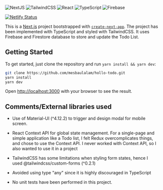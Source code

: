 ![NextJS](https://img.shields.io/badge/NextJS-11.0.1-fcba03)
![TailwindCSS](https://img.shields.io/badge/TailwindCSS-2.2.7-green)
![React](https://img.shields.io/badge/React-17.0.2-blueviolet)
![TypeScript](https://img.shields.io/badge/TypeScript-4.3.5-blue)
![Firebase](https://img.shields.io/badge/Firebase-8.8.1-red)

[![Netlify Status](https://api.netlify.com/api/v1/badges/398fb5d4-4c75-4d6c-8428-11fa0f6fee39/deploy-status)](https://todo-list-mesbaul.netlify.app/)

This is a [Next.js](https://nextjs.org/) project bootstrapped with [`create-next-app`](https://github.com/vercel/next.js/tree/canary/packages/create-next-app). The project has been implemented with TypeScript and styled with TailwindCSS. It uses Firebase and Firestore database to store and update the Todo List.

## Getting Started

To get started, just clone the repository and run `yarn install && yarn dev`:

```bash
git clone https://github.com/mesbaulalam/hollo-todo.git
yarn install
yarn dev
```

Open [http://localhost:3000](http://localhost:3000) with your browser to see the result.

## Comments/External libraries used

- Use of Material-UI (^4.12.2) to trigger and design modal for mobile screen.

- React Context API for global state management. For a single-page and simple application like a Todo list, I felt Redux overcomplicates things, and chose to use the Context API. I never worked with Context API, so I also wanted to use it in a project

- TailwindCSS has some limitations when styling form states, hence I used @tailwindcss/custom-forms (^0.2.1)

- Avoided using type "any" since it is highly discouraged in TypeScript

- No unit tests have been performed in this project.

